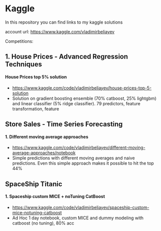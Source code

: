 # Kaggle
In this repository you can find links to my kaggle solutions

account url: https://www.kaggle.com/vladimirbeliayev

Competitions:
## 1. House Prices - Advanced Regression Techniques
  #### House Prices top 5% solution
  - https://www.kaggle.com/code/vladimirbeliayev/house-prices-top-5-solution
  - Solution on gradient boosting ensemble (70% catboost, 25% lightgbm) and linear classifier (5% ridge classifier). 79 predictors, feature transformation, feature
  
## Store Sales - Time Series Forecasting
  #### 1. Different moving average approaches
  - https://www.kaggle.com/code/vladimirbeliayev/different-moving-average-approaches/notebook
  - Simple predictions with different moving averages and naive predictions. Even this simple approach makes it possible to hit the top 44%
  
## SpaceShip Titanic
  #### 1. Spaceship custom MICE + noTuning CatBoost
  - https://www.kaggle.com/code/vladimirbeliayev/spaceship-custom-mice-notuning-catboost
  - Ad Hoc 1 day notebook, custom MICE and dummy modeling with catboost (no tuning), 80% acc 
